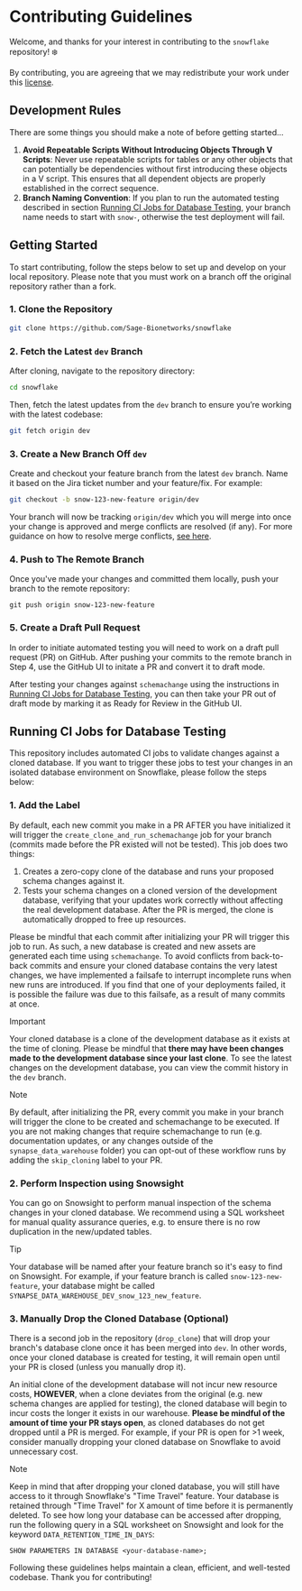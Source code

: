 # Contributing Guidelines

Welcome, and thanks for your interest in contributing to the `snowflake` repository! :snowflake:

By contributing, you are agreeing that we may redistribute your work under this [license](https://github.com/Sage-Bionetworks/snowflake?tab=Apache-2.0-1-ov-file).

## Development Rules

There are some things you should make a note of before getting started...

1. **Avoid Repeatable Scripts Without Introducing Objects Through V Scripts**:
   Never use repeatable scripts for tables or any other objects that can potentially be dependencies without first introducing these objects in a V script. This ensures that all dependent objects are properly established in the correct sequence.
2. **Branch Naming Convention**:
   If you plan to run the automated testing described in section [Running CI Jobs for Database Testing](#running-ci-jobs-for-database-testing), your branch name needs to start with `snow-`, otherwise the test deployment will fail.
   
## Getting Started

To start contributing, follow the steps below to set up and develop on your local repository. Please note that you must work
on a branch off the original repository rather than a fork.

### 1. Clone the Repository

```bash
git clone https://github.com/Sage-Bionetworks/snowflake
```

### 2. Fetch the Latest `dev` Branch

After cloning, navigate to the repository directory:

```bash
cd snowflake
```

Then, fetch the latest updates from the `dev` branch to ensure you’re working with the latest codebase:

```bash
git fetch origin dev
```

### 3. Create a New Branch Off `dev`

Create and checkout your feature branch from the latest `dev` branch. Name it based on the Jira ticket number and your feature/fix. For example:

```bash
git checkout -b snow-123-new-feature origin/dev
```

Your branch will now be tracking `origin/dev` which you will merge into once your change is approved and merge conflicts are resolved (if any). For more guidance on how to resolve merge conflicts, [see here](https://docs.github.com/en/pull-requests/collaborating-with-pull-requests/addressing-merge-conflicts/about-merge-conflicts#resolving-merge-conflicts).

### 4. Push to The Remote Branch

Once you've made your changes and committed them locally, push your branch to the remote repository:

```
git push origin snow-123-new-feature
```

### 5. Create a Draft Pull Request

In order to initiate automated testing you will need to work on a draft pull request (PR) on GitHub. After pushing your commits to
the remote branch in Step 4, use the GitHub UI to initate a PR and convert it to draft mode.

After testing your changes against `schemachange` using the instructions in [Running CI Jobs for Database Testing](#running-ci-jobs-for-database-testing),
you can then take your PR out of draft mode by marking it as Ready for Review in the GitHub UI.

## Running CI Jobs for Database Testing

This repository includes automated CI jobs to validate changes against a cloned database. If you want to trigger these jobs to test your changes in an isolated database environment on Snowflake, please follow the steps below:

### 1. Add the Label

By default, each new commit you make in a PR AFTER you have initialized it will trigger the `create_clone_and_run_schemachange` job for your branch (commits made before the PR existed will not be tested). This job does two things:

1. Creates a zero-copy clone of the database and runs your proposed schema changes against it.
2. Tests your schema changes on a cloned version of the development database, verifying that your updates work correctly without
affecting the real development database. After the PR is merged, the clone is automatically dropped to free up resources.

Please be mindful that each commit after initializing your PR will trigger this job to run. As such, a new database is created and new assets are generated each time using `schemachange`. To avoid conflicts from back-to-back commits and ensure your cloned database contains the very latest changes, we have implemented a failsafe to interrupt incomplete runs when new runs are introduced. If you find that one of your deployments failed, it is possible the failure was due to this failsafe, as a result of many commits at once.

> [!IMPORTANT]
> Your cloned database is a clone of the development database as it exists at the time of cloning. Please be mindful that
> **there may have been changes made to the development database since your last clone**. To see the latest changes on
> the development database, you can view the commit history in the `dev` branch.

> [!NOTE]
> By default, after initializing the PR, every commit you make in your branch will trigger the clone to be created and schemachange to be executed.
> If you are not making changes that require schemachange to run (e.g. documentation updates, or any changes outside of the
> `synapse_data_warehouse` folder) you can opt-out of these workflow runs by adding the `skip_cloning` label to your PR.

### 2. Perform Inspection using Snowsight

You can go on Snowsight to perform manual inspection of the schema changes in your cloned database. We recommend using a SQL worksheet for manual quality assurance queries, e.g. to ensure there is no row duplication in the new/updated tables.

> [!TIP]
> Your database will be named after your feature branch so it's easy to find on Snowsight. For example, if your feature branch is called
> `snow-123-new-feature`, your database might be called `SYNAPSE_DATA_WAREHOUSE_DEV_snow_123_new_feature`.

### 3. Manually Drop the Cloned Database (Optional)

There is a second job in the repository (`drop_clone`) that will drop your branch's database clone once it has been merged into `dev`.
In other words, once your cloned database is created for testing, it will remain open until your PR is closed (unless you manually drop it).

An initial clone of the development database will not incur new resource costs, **HOWEVER**, when a clone deviates from the original
(e.g. new schema changes are applied for testing), the cloned database will begin to incur costs the longer it exists in our warehouse.
**Please be mindful of the amount of time your PR stays open**, as cloned databases do not get dropped until a PR is merged. For example, if your PR is open for >1 week, consider manually dropping your cloned database on Snowflake to avoid unnecessary cost.

> [!NOTE]
> Keep in mind that after dropping your cloned database, you will still have access to it through Snowflake's "Time Travel"
> feature. Your database is retained through "Time Travel" for X amount of time before it is permanently deleted. To see
> how long your database can be accessed after dropping, run the following query in a SQL worksheet on Snowsight and look
> for the keyword `DATA_RETENTION_TIME_IN_DAYS`:
> 
> ```
> SHOW PARAMETERS IN DATABASE <your-database-name>;
> ```

Following these guidelines helps maintain a clean, efficient, and well-tested codebase. Thank you for contributing!

